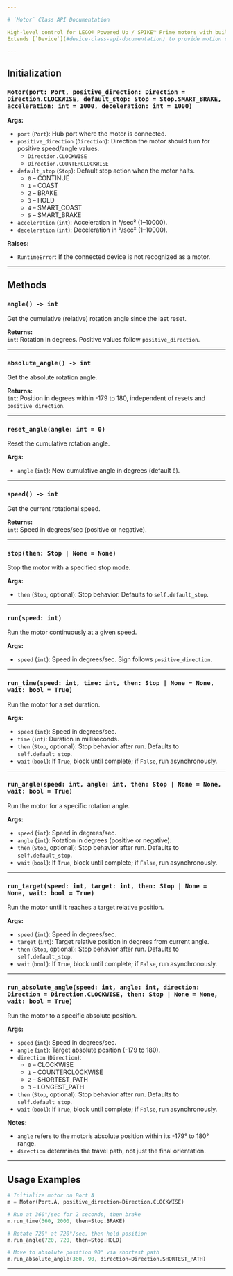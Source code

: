 ```yaml
---

# `Motor` Class API Documentation

High-level control for LEGO® Powered Up / SPIKE™ Prime motors with built-in rotation sensors.  
Extends [`Device`](#device-class-api-documentation) to provide motion control methods such as running for a set time, angle, or to a target position, with optional acceleration, deceleration, and stop behaviors.

---
```


## Initialization

### `Motor(port: Port, positive_direction: Direction = Direction.CLOCKWISE, default_stop: Stop = Stop.SMART_BRAKE, acceleration: int = 1000, deceleration: int = 1000)`

**Args:**
- `port` (`Port`): Hub port where the motor is connected.
- `positive_direction` (`Direction`): Direction the motor should turn for positive speed/angle values.
  - `Direction.CLOCKWISE`
  - `Direction.COUNTERCLOCKWISE`
- `default_stop` (`Stop`): Default stop action when the motor halts.
  - `0` – CONTINUE  
  - `1` – COAST  
  - `2` – BRAKE  
  - `3` – HOLD  
  - `4` – SMART_COAST  
  - `5` – SMART_BRAKE
- `acceleration` (`int`): Acceleration in °/sec² (1–10000).
- `deceleration` (`int`): Deceleration in °/sec² (1–10000).

**Raises:**
- `RuntimeError`: If the connected device is not recognized as a motor.

---

## Methods

### `angle() -> int`
Get the cumulative (relative) rotation angle since the last reset.

**Returns:**  
`int`: Rotation in degrees. Positive values follow `positive_direction`.

---

### `absolute_angle() -> int`
Get the absolute rotation angle.

**Returns:**  
`int`: Position in degrees within -179 to 180, independent of resets and `positive_direction`.

---

### `reset_angle(angle: int = 0)`
Reset the cumulative rotation angle.

**Args:**
- `angle` (`int`): New cumulative angle in degrees (default `0`).

---

### `speed() -> int`
Get the current rotational speed.

**Returns:**  
`int`: Speed in degrees/sec (positive or negative).

---

### `stop(then: Stop | None = None)`
Stop the motor with a specified stop mode.

**Args:**
- `then` (`Stop`, optional): Stop behavior. Defaults to `self.default_stop`.

---

### `run(speed: int)`
Run the motor continuously at a given speed.

**Args:**
- `speed` (`int`): Speed in degrees/sec. Sign follows `positive_direction`.

---

### `run_time(speed: int, time: int, then: Stop | None = None, wait: bool = True)`
Run the motor for a set duration.

**Args:**
- `speed` (`int`): Speed in degrees/sec.
- `time` (`int`): Duration in milliseconds.
- `then` (`Stop`, optional): Stop behavior after run. Defaults to `self.default_stop`.
- `wait` (`bool`): If `True`, block until complete; if `False`, run asynchronously.

---

### `run_angle(speed: int, angle: int, then: Stop | None = None, wait: bool = True)`
Run the motor for a specific rotation angle.

**Args:**
- `speed` (`int`): Speed in degrees/sec.
- `angle` (`int`): Rotation in degrees (positive or negative).
- `then` (`Stop`, optional): Stop behavior after run. Defaults to `self.default_stop`.
- `wait` (`bool`): If `True`, block until complete; if `False`, run asynchronously.

---

### `run_target(speed: int, target: int, then: Stop | None = None, wait: bool = True)`
Run the motor until it reaches a target relative position.

**Args:**
- `speed` (`int`): Speed in degrees/sec.
- `target` (`int`): Target relative position in degrees from current angle.
- `then` (`Stop`, optional): Stop behavior after run. Defaults to `self.default_stop`.
- `wait` (`bool`): If `True`, block until complete; if `False`, run asynchronously.

---

### `run_absolute_angle(speed: int, angle: int, direction: Direction = Direction.CLOCKWISE, then: Stop | None = None, wait: bool = True)`
Run the motor to a specific absolute position.

**Args:**
- `speed` (`int`): Speed in degrees/sec.
- `angle` (`int`): Target absolute position (-179 to 180).
- `direction` (`Direction`):
  - `0` – CLOCKWISE
  - `1` – COUNTERCLOCKWISE
  - `2` – SHORTEST_PATH
  - `3` – LONGEST_PATH
- `then` (`Stop`, optional): Stop behavior after run. Defaults to `self.default_stop`.
- `wait` (`bool`): If `True`, block until complete; if `False`, run asynchronously.

**Notes:**
- `angle` refers to the motor’s absolute position within its -179° to 180° range.
- `direction` determines the travel path, not just the final orientation.

---

## Usage Examples

```python
# Initialize motor on Port A
m = Motor(Port.A, positive_direction=Direction.CLOCKWISE)

# Run at 360°/sec for 2 seconds, then brake
m.run_time(360, 2000, then=Stop.BRAKE)

# Rotate 720° at 720°/sec, then hold position
m.run_angle(720, 720, then=Stop.HOLD)

# Move to absolute position 90° via shortest path
m.run_absolute_angle(360, 90, direction=Direction.SHORTEST_PATH)
```

---
